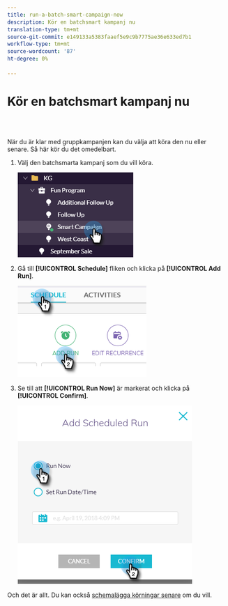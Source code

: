 ```yaml
---
title: run-a-batch-smart-campaign-now
description: Kör en batchsmart kampanj nu
translation-type: tm+mt
source-git-commit: e149133a5383faaef5e9c9b7775ae36e633ed7b1
workflow-type: tm+mt
source-wordcount: '87'
ht-degree: 0%

---
```



# Kör en batchsmart kampanj nu

<br> 

När du är klar med gruppkampanjen kan du välja att köra den nu eller senare. Så här kör du det omedelbart.

1. Välj den batchsmarta kampanj som du vill köra.

   ![Bild ett](/help/sky/assets/smart-campaigns/run-a-batch-smart-campaign-now/run-a-batch-smart-campaign-now-1.png)

1. Gå till **[!UICONTROL Schedule]** fliken och klicka på **[!UICONTROL Add Run]**.

   ![Bild två](/help/sky/assets/smart-campaigns/run-a-batch-smart-campaign-now/run-a-batch-smart-campaign-now-2.png)

1. Se till att **[!UICONTROL Run Now]** är markerat och klicka på **[!UICONTROL Confirm]**.

   ![Bild tre](/help/sky/assets/smart-campaigns/run-a-batch-smart-campaign-now/run-a-batch-smart-campaign-now-3.png)

Och det är allt. Du kan också [schemalägga körningar senare](https://docs.marketo.com/display/DOCS/Schedule+a+Batch+Smart+Campaign+to+Run+Later) om du vill.

